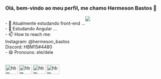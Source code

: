 ### Olá, bem-vindo ao meu perfil, me chamo Hermeson Bastos 👋

   <div style="display: flex; flex-direction: row;">
   <p>- 🔭 Atualmente estudando front-end ...<br>
      - 🌱 Estudando Angular ...<br>
   - 📫 How to reach me:<br>
        Instagram: @hermeson_bastos<br>
        Discord: HBM15#4480<br>
   - 😄 Pronouns: ele/dele<br></p>
   <div alt="hmb" height="90em" style="border-radius: 50px;">
   <img src="https://tvovermind.com/wp-content/uploads/2012/11/Big_Bang_GIFs_1.gif"></div>
        </div>
        
<div style="display: inline_block"><br>
   <img align="center" alt="hbm" height="30" width="40" src="https://cdn.jsdelivr.net/gh/devicons/devicon/icons/angularjs/angularjs-original.svg">
   <img align="center" alt="hbm" height="30" width="40" src="https://cdn.jsdelivr.net/gh/devicons/devicon/icons/react/react-original.svg">
   <img align="center" alt="hbm" height="30" width="40" src="https://cdn.jsdelivr.net/gh/devicons/devicon/icons/javascript/javascript-original.svg">
   <img align="center" alt="hbm" height="30" width="40" src="https://cdn.jsdelivr.net/gh/devicons/devicon/icons/typescript/typescript-original.svg">
</div>   
        
 
